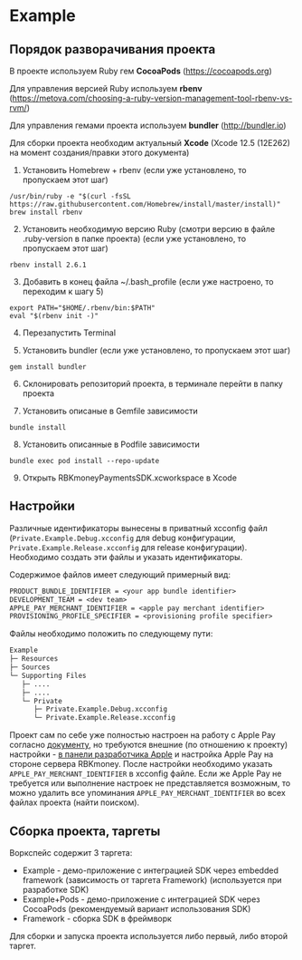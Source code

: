 # Example


## Порядок разворачивания проекта

В проекте используем Ruby гем **CocoaPods** (https://cocoapods.org)

Для управления версией Ruby используем **rbenv** (https://metova.com/choosing-a-ruby-version-management-tool-rbenv-vs-rvm/)

Для управления гемами проекта используем **bundler** (http://bundler.io)

Для сборки проекта необходим актуальный **Xcode** (Xcode 12.5 (12E262) на момент создания/правки этого документа)


1. Установить Homebrew + rbenv (если уже установлено, то пропускаем этот шаг)
  ```shell
  /usr/bin/ruby -e "$(curl -fsSL https://raw.githubusercontent.com/Homebrew/install/master/install)"
  brew install rbenv
  ```

2. Установить необходимую версию Ruby (смотри версию в файле .ruby-version в папке проекта) (если уже установлено, то пропускаем этот шаг)
  ```shell
  rbenv install 2.6.1
  ```

3. Добавить в конец файла ~/.bash_profile (если уже настроено, то переходим к шагу 5)
  ```shell
  export PATH="$HOME/.rbenv/bin:$PATH"
  eval "$(rbenv init -)"
  ```

4. Перезапустить Terminal

5. Установить bundler (если уже установлено, то пропускаем этот шаг)
  ```shell
  gem install bundler
  ```

6. Склонировать репозиторий проекта, в терминале перейти в папку проекта

7. Установить описаные в Gemfile зависимости
  ```shell
  bundle install
  ```

8. Установить описанные в Podfile зависимости
  ```shell
  bundle exec pod install --repo-update
  ```

9. Открыть RBKmoneyPaymentsSDK.xcworkspace в Xcode


## Настройки

Различные идентификаторы вынесены в приватный xcconfig файл (`Private.Example.Debug.xcconfig` для debug конфигурации, `Private.Example.Release.xcconfig` для release конфигурации). Необходимо создать эти файлы и указать идентификаторы.

Содержимое файлов имеет следующий примерный вид:

  ```txt
  PRODUCT_BUNDLE_IDENTIFIER = <your app bundle identifier>
  DEVELOPMENT_TEAM = <dev team>
  APPLE_PAY_MERCHANT_IDENTIFIER = <apple pay merchant identifier>
  PROVISIONING_PROFILE_SPECIFIER = <provisioning profile specifier>
  ```

Файлы необходимо положить по следующему пути:

  ```txt
  Example
  ├─ Resources
  ├─ Sources
  └─ Supporting Files
     ├─ ....
     ├─ ....
     └─ Private
        ├─ Private.Example.Debug.xcconfig
        └─ Private.Example.Release.xcconfig
  ```

Проект сам по себе уже полностью настроен на работу с Apple Pay согласно [документу](https://developer.apple.com/documentation/passkit/apple_pay/setting_up_apple_pay_requirements), но требуются внешние (по отношению к проекту) настройки - [в панели разработчика Apple](https://developer.apple.com/account/resources/certificates/) и настройка Apple Pay на стороне сервера RBKmoney. После настройки необходимо указать `APPLE_PAY_MERCHANT_IDENTIFIER` в xcconfig файле. Если же Apple Pay не требуется или выполнение настроек не представляется возможным, то можно удалить все упоминания `APPLE_PAY_MERCHANT_IDENTIFIER` во всех файлах проекта (найти поиском).


## Сборка проекта, таргеты

Воркспейс содержит 3 таргета:

* Example - демо-приложение с интеграцией SDK через embedded framework (зависимость от таргета Framework) (используется при разработке SDK)
* Example+Pods - демо-приложение с интеграцией SDK через CocoaPods (рекомендуемый вариант использования SDK)
* Framework - сборка SDK в фреймворк

Для сборки и запуска проекта используется либо первый, либо второй таргет.
